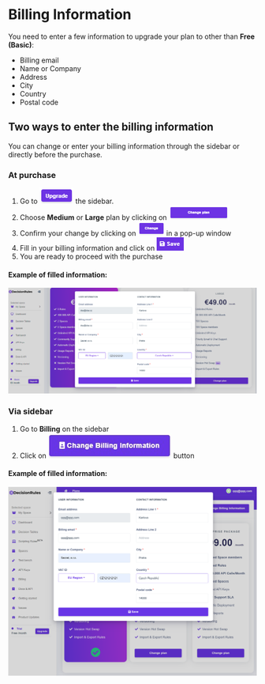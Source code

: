 # Billing Information

You need to enter a few information to upgrade your plan to other than **Free (Basic)**:

* Billing email
* Name or Company
* Address
* City
* Country
* Postal code

## Two ways to enter the billing information

You can change or enter your billing information through the sidebar or directly before the purchase.

### At purchase

1. Go to ![](<../.gitbook/assets/image (34).png>) the sidebar.
2. Choose **Medium** or **Large** plan by clicking on ![](<../.gitbook/assets/image (36).png>)
3. Confirm your change by clicking on ![](<../.gitbook/assets/image (37).png>) in a pop-up window
4. Fill in your billing information and click on ![](<../.gitbook/assets/image (39).png>)
5. You are ready to proceed with the purchase

#### Example of filled information:

![](<../.gitbook/assets/image (78).png>)

### Via sidebar

1. Go to **Billing** on the sidebar
2. Click on ![](<../.gitbook/assets/screenshoteasy (11) (1).png>) button

#### Example of filled information:

![](<../.gitbook/assets/image (131).png>)
